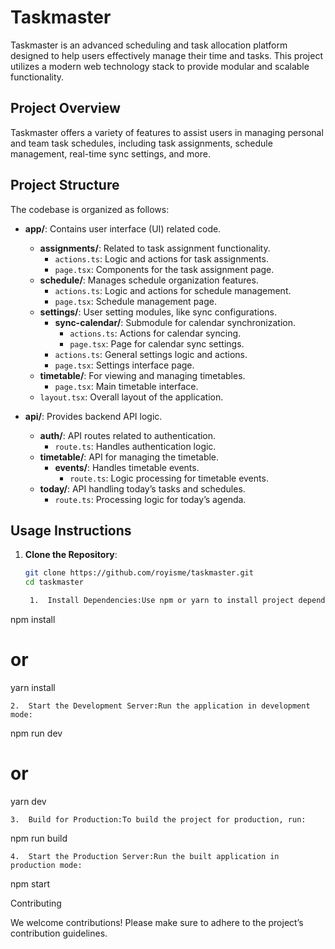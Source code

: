 # Taskmaster

Taskmaster is an advanced scheduling and task allocation platform designed to help users effectively manage their time and tasks. This project utilizes a modern web technology stack to provide modular and scalable functionality.

## Project Overview

Taskmaster offers a variety of features to assist users in managing personal and team task schedules, including task assignments, schedule management, real-time sync settings, and more.

## Project Structure

The codebase is organized as follows:

- **app/**: Contains user interface (UI) related code.
  - **assignments/**: Related to task assignment functionality.
    - `actions.ts`: Logic and actions for task assignments.
    - `page.tsx`: Components for the task assignment page.
  - **schedule/**: Manages schedule organization features.
    - `actions.ts`: Logic and actions for schedule management.
    - `page.tsx`: Schedule management page.
  - **settings/**: User setting modules, like sync configurations.
    - **sync-calendar/**: Submodule for calendar synchronization.
      - `actions.ts`: Actions for calendar syncing.
      - `page.tsx`: Page for calendar sync settings.
    - `actions.ts`: General settings logic and actions.
    - `page.tsx`: Settings interface page.
  - **timetable/**: For viewing and managing timetables.
    - `page.tsx`: Main timetable interface.
  - `layout.tsx`: Overall layout of the application.

- **api/**: Provides backend API logic.
  - **auth/**: API routes related to authentication.
    - `route.ts`: Handles authentication logic.
  - **timetable/**: API for managing the timetable.
    - **events/**: Handles timetable events.
      - `route.ts`: Logic processing for timetable events.
  - **today/**: API handling today’s tasks and schedules.
    - `route.ts`: Processing logic for today’s agenda.

## Usage Instructions

1. **Clone the Repository**:
   ```bash
   git clone https://github.com/royisme/taskmaster.git
   cd taskmaster

	1.	Install Dependencies:Use npm or yarn to install project dependencies:
npm install
# or
yarn install

	2.	Start the Development Server:Run the application in development mode:
npm run dev
# or
yarn dev

	3.	Build for Production:To build the project for production, run:
npm run build

	4.	Start the Production Server:Run the built application in production mode:
npm start


Contributing

We welcome contributions! Please make sure to adhere to the project’s contribution guidelines.

